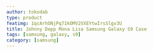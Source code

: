 ```yaml
---
author: tokodab
type: product
featimg: 1qcArhONjPq71kOMV2VXEYtwIrsSlgv3U
title: Johnny Depp Mona Lisa Samsung Galaxy S9 Case
tags: [samsung, galaxy, s9]
category: [samsung]
---
```

